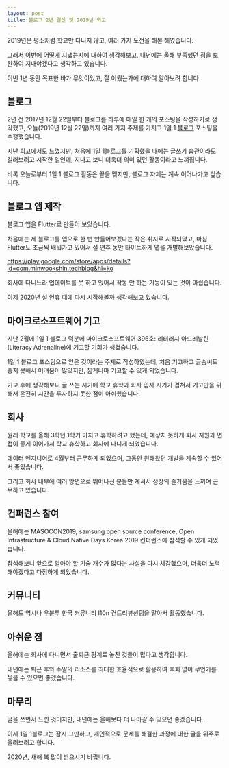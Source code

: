```yaml
---
layout: post
title: 블로그 2년 결산 및 2019년 회고
---
```


2019년은 평소처럼 학교만 다니지 않고, 여러 가지 도전을 해본 해였습니다.

그래서 이번에 어떻게 지냈는지에 대하여 생각해보고, 내년에는 올해 부족했던 점을 보완하여 지내야겠다고 생각하고 있습니다.

이번 1년 동안 목표한 바가 무엇이었고, 잘 이뤘는가에 대하여 알아보려 합니다.

## 블로그

2년 전 2017년 12월 22일부터 블로그를 하루에 매일 한 개의 포스팅을 작성하기로 생각했고, 오늘(2019년 12월 22일)까지 여러 가지 주제를 가지고 1일 1 [블로그](https://minwook-shin.github.io/) 포스팅을 수행했습니다.

지난 회고에서도 느꼈지만, 처음에 1일 1블로그를 기획했을 때에는 글쓰기 습관이라도 길러보려고 시작한 일인데, 지나고 보니 더욱더 의미 있던 활동이라고 느껴집니다.

비록 오늘로부터 1일 1 블로그 활동은 끝을 맺지만, 블로그 자체는 계속 이어나가고 싶습니다.

## 블로그 앱 제작

블로그 앱을 Flutter로 만들어 보았습니다.

처음에는 제 블로그를 앱으로 한 번 만들어보겠다는 작은 취지로 시작되었고, 마침 Flutter도 조금씩 배워가고 있어서 설 연휴 동안 타이트하게 앱을 개발해보았습니다.

https://play.google.com/store/apps/details?id=com.minwookshin.techblog&hl=ko

회사에 다니느라 업데이트를 못 하고 있어서 작동 안 하는 기능이 있는 것이 아쉽습니다.

이제 2020년 설 연휴 때에 다시 시작해볼까 생각해보고 있습니다.

## 마이크로소프트웨어 기고

지난 2월에 1일 1 블로그 덕분에 마이크로소프트웨어 396호: 리터러시 아드레날린(Literacy Adrenaline)에 기고할 기회가 생겼습니다.

1일 1 블로그 포스팅으로 얻은 것이라는 주제로 작성하였는데, 처음 기고하고 글솜씨도 좋지 못해서 어려움이 많았지만, 짧게나마 기고할 수 있게 되었습니다.

기고 후에 생각해보니 글 쓰는 시기에 학교 휴학과 회사 입사 시기가 겹쳐서 기고만을 위해서 온전히 시간을 투자하지 못한 점이 아쉬웠습니다.

## 회사

원래 학교를 올해 3학년 1학기 마치고 휴학하려고 했는데, 예상치 못하게 회사 지원과 면접이 좋게 이어가서 학교 휴학하고 회사에 다니게 되었습니다.

데이터 엔지니어로 4월부터 근무하게 되었으며, 그동안 원해왔던 개발을 계속할 수 있어서 좋았습니다.

그리고 회사 내부에 여러 방면으로 뛰어나신 분들만 계셔서 성장의 즐거움을 느끼며 근무하고 있습니다.

## 컨퍼런스 참여

올해에는 MASOCON2019, samsung open source conference, Open Infrastructure & Cloud Native Days Korea 2019 컨퍼런스에 참석할 수 있게 되었습니다.

참석해보니 앞으로 알아야 할 기술 개수가 많다는 사실을 다시 체감했으며, 더욱더 노력해야겠다고 다짐하게 되었습니다.

## 커뮤니티

올해도 역시나 우분투 한국 커뮤니티 l10n 컨트리뷰션팀을 맡아서 활동했습니다.

## 아쉬운 점

올해에는 회사에 다니면서 출퇴근 핑계로 놓친 것들이 많다고 생각합니다.

내년에는 퇴근 후와 주말의 리소스를 최대한 효율적으로 활용하여 후회 없이 무언가를 쌓을 수 있으면 좋겠습니다.

## 마무리

글을 쓰면서 느낀 것이지만, 내년에는 올해보다 더 나아갈 수 있으면 좋겠습니다.

이제 1일 1블로그는 잠시 그만하고, 개인적으로 문제를 해결한 과정에 대한 글을 위주로 올려보려고 합니다.

2020년, 새해 복 많이 받으시기 바랍니다.